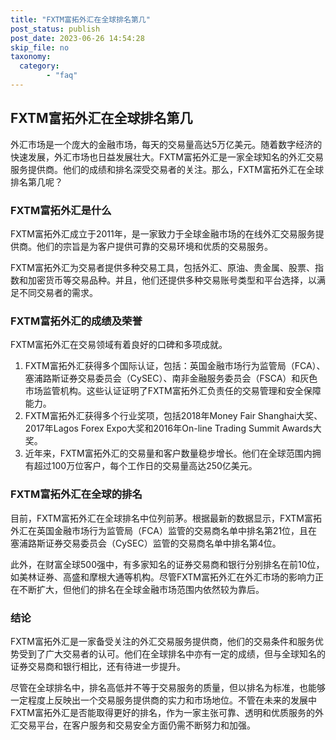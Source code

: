 ```yaml
---
title: "FXTM富拓外汇在全球排名第几"
post_status: publish
post_date: 2023-06-26 14:54:28
skip_file: no
taxonomy:
  category:
        - "faq"
---
```


## FXTM富拓外汇在全球排名第几

外汇市场是一个庞大的金融市场，每天的交易量高达5万亿美元。随着数字经济的快速发展，外汇市场也日益发展壮大。FXTM富拓外汇是一家全球知名的外汇交易服务提供商。他们的成绩和排名深受交易者的关注。那么，FXTM富拓外汇在全球排名第几呢？

### FXTM富拓外汇是什么

FXTM富拓外汇成立于2011年，是一家致力于全球金融市场的在线外汇交易服务提供商。他们的宗旨是为客户提供可靠的交易环境和优质的交易服务。

FXTM富拓外汇为交易者提供多种交易工具，包括外汇、原油、贵金属、股票、指数和加密货币等交易品种。并且，他们还提供多种交易账号类型和平台选择，以满足不同交易者的需求。

### FXTM富拓外汇的成绩及荣誉

FXTM富拓外汇在交易领域有着良好的口碑和多项成就。

1. FXTM富拓外汇获得多个国际认证，包括：英国金融市场行为监管局（FCA）、塞浦路斯证券交易委员会（CySEC）、南非金融服务委员会（FSCA）和灰色市场监管机构。这些认证证明了FXTM富拓外汇负责任的交易管理和安全保障能力。
2. FXTM富拓外汇获得多个行业奖项，包括2018年Money Fair Shanghai大奖、2017年Lagos Forex Expo大奖和2016年On-line Trading Summit Awards大奖。
3. 近年来，FXTM富拓外汇的交易量和客户数量稳步增长。他们在全球范围内拥有超过100万位客户，每个工作日的交易量高达250亿美元。

### FXTM富拓外汇在全球的排名

目前，FXTM富拓外汇在全球排名中位列前茅。根据最新的数据显示，FXTM富拓外汇在英国金融市场行为监管局（FCA）监管的交易商名单中排名第21位，且在塞浦路斯证券交易委员会（CySEC）监管的交易商名单中排名第4位。

此外，在财富全球500强中，有多家知名的证券交易商和银行分别排名在前10位，如美林证券、高盛和摩根大通等机构。尽管FXTM富拓外汇在外汇市场的影响力正在不断扩大，但他们的排名在全球金融市场范围内依然较为靠后。

### 结论

FXTM富拓外汇是一家备受关注的外汇交易服务提供商，他们的交易条件和服务优势受到了广大交易者的认可。他们在全球排名中亦有一定的成绩，但与全球知名的证券交易商和银行相比，还有待进一步提升。

尽管在全球排名中，排名高低并不等于交易服务的质量，但以排名为标准，也能够一定程度上反映出一个交易服务提供商的实力和市场地位。不管在未来的发展中FXTM富拓外汇是否能取得更好的排名，作为一家主张可靠、透明和优质服务的外汇交易平台，在客户服务和交易安全方面仍需不断努力和加强。
